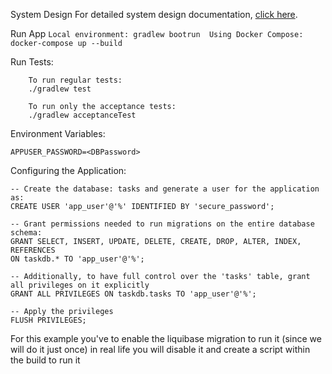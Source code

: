 System Design
For detailed system design documentation, [click here](docs/system_design.txt).



Run App
    ```
    Local environment: gradlew bootrun 
    Using Docker Compose: docker-compose up --build
    ```

Run Tests:
```
    To run regular tests:
    ./gradlew test

    To run only the acceptance tests:
    ./gradlew acceptanceTest
```
Environment Variables:
```declarative
APPUSER_PASSWORD=<DBPassword>
```
Configuring the Application:
```
-- Create the database: tasks and generate a user for the application as:
CREATE USER 'app_user'@'%' IDENTIFIED BY 'secure_password';

-- Grant permissions needed to run migrations on the entire database schema:
GRANT SELECT, INSERT, UPDATE, DELETE, CREATE, DROP, ALTER, INDEX, REFERENCES
ON taskdb.* TO 'app_user'@'%';

-- Additionally, to have full control over the 'tasks' table, grant all privileges on it explicitly
GRANT ALL PRIVILEGES ON taskdb.tasks TO 'app_user'@'%';

-- Apply the privileges
FLUSH PRIVILEGES;
```

For this example you've to enable the liquibase migration to run it (since we will do it just once) in real life you will disable it and create a script within the build to run it